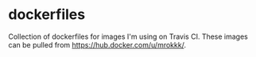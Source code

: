 # dockerfiles

Collection of dockerfiles for images I'm using on Travis CI. These images can be pulled from https://hub.docker.com/u/mrokkk/.
